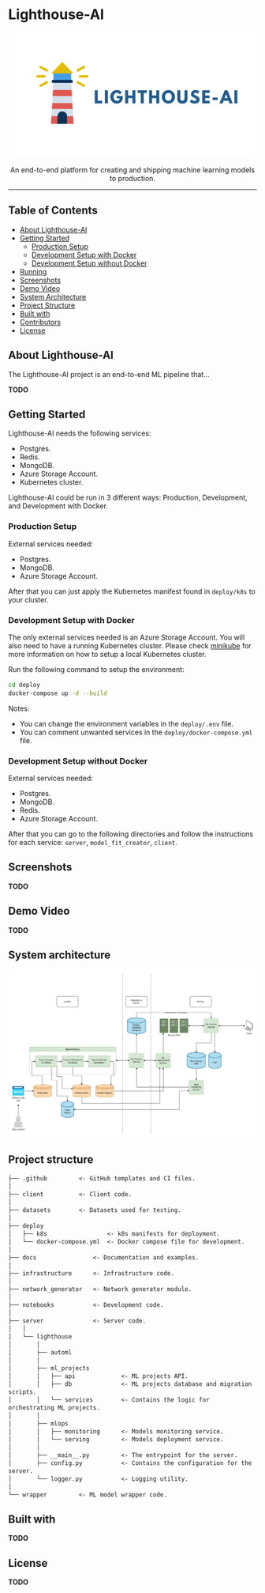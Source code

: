 # Lighthouse-AI

<p align="center">
  <img src="docs/logo.png"/>
</p>

<p align="center">
    An end-to-end platform for creating and shipping machine learning models to production.
</p>

---

## Table of Contents

- [About Lighthouse-AI](#about-lighthouse-ai)
- [Getting Started](#getting-started)
  - [Production Setup](#production-setup)
  - [Development Setup with Docker](#development-setup-with-docker)
  - [Development Setup without Docker](#development-setup-without-docker)
- [Running](#running)
- [Screenshots](#screenshots)
- [Demo Video](#demo-video)
- [System Architecture](#system-architecture)
- [Project Structure](#project-structure)
- [Built with](#built-with)
- [Contributors](#contributors)
- [License](#license)

## About Lighthouse-AI

The Lighthouse-AI project is an end-to-end ML pipeline that...

**TODO**

## Getting Started

Lighthouse-AI needs the following services:

- Postgres.
- Redis.
- MongoDB.
- Azure Storage Account.
- Kubernetes cluster.

Lighthouse-AI could be run in 3 different ways: Production, Development, and Development with Docker.

### Production Setup

External services needed:

- Postgres.
- MongoDB.
- Azure Storage Account.

After that you can just apply the Kubernetes manifest found in `deploy/k8s` to your cluster.

### Development Setup with Docker

The only external services needed is an Azure Storage Account.
You will also need to have a running Kubernetes cluster. Please check [minikube](https://minikube.sigs.k8s.io/docs/start/) for more information on how to setup a local Kubernetes cluster.

Run the following command to setup the environment:

```bash
cd deploy
docker-compose up -d --build
```

Notes:

- You can change the environment variables in the `deploy/.env` file.
- You can comment unwanted services in the `deploy/docker-compose.yml` file.

### Development Setup without Docker

External services needed:

- Postgres.
- MongoDB.
- Redis.
- Azure Storage Account.

After that you can go to the following directories and follow the instructions for each service: `server`, `model_fit_creator`, `client`.

## Screenshots

**TODO**

## Demo Video

**TODO**

## System architecture

![./docs/system_design.jpg](docs/system_design.jpg)

## Project structure

```
├── .github         <- GitHub templates and CI files.
│
├── client          <- Client code.
│
├── datasets        <- Datasets used for testing.
│
├── deploy
│   ├── k8s                 <- k8s manifests for deployment.
│   └── docker-compose.yml  <- Docker compose file for development.
│
├── docs                <- Documentation and examples.
│
├── infrastructure      <- Infrastructure code.
│
├── network_generator   <- Network generator module.
│
├── notebooks           <- Development code.
│
├── server              <- Server code.
│   │
│   └── lighthouse
│       │
│       ├── automl
│       │
│       ├── ml_projects
│       │   ├── api             <- ML projects API.
│       │   ├── db              <- ML projects database and migration scripts.
│       │   └── services        <- Contains the logic for orchestrating ML projects.
│       │
│       ├── mlops
│       │   ├── monitoring      <- Models monitoring service.
│       │   └── serving         <- Models deployment service.
│       │
│       ├── __main__.py         <- The entrypoint for the server.
│       ├── config.py           <- Contains the configuration for the server.
│       └── logger.py           <- Logging utility.
│
└── wrapper         <- ML model wrapper code.

```

## Built with

**TODO**

## License

**TODO**
